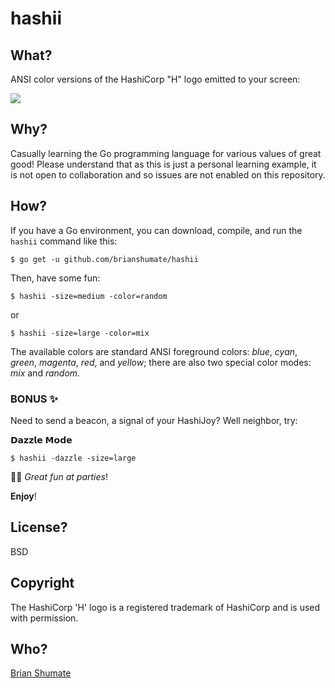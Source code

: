 # hashii

## What?

ANSI color versions of the HashiCorp "H" logo emitted to your screen:

![](https://github.com/brianshumate/hashii/blob/master/share/screenshot.png)

## Why?

Casually learning the Go programming language for various values of great good! Please understand that as this is just a personal learning example, it is not open to collaboration and so issues are not enabled on this repository.

## How?

If you have a Go environment, you can download, compile, and run the `hashii` command like this:

```
$ go get -u github.com/brianshumate/hashii
```

Then, have some fun:

```
$ hashii -size=medium -color=random
```

or

```
$ hashii -size=large -color=mix
```

The available colors are standard ANSI foreground colors: _blue_, _cyan_, _green_, _magenta_, _red_, and _yellow_; there are also two special color modes: _mix_ and _random_.

### BONUS ✨

Need to send a beacon, a signal of your HashiJoy? Well neighbor, try:

𝗗𝗮𝘇𝘇𝗹𝗲 𝗠𝗼𝗱𝗲

```
$ hashii -dazzle -size=large
```

🎈🎉  *Great fun at parties*!

**Enjoy**!

## License?

BSD

## Copyright

The HashiCorp 'H' logo is a registered trademark of HashiCorp and is used with permission.

## Who?

[Brian Shumate](https://github.com/brianshumate)
